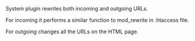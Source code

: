 System plugin rewrites both incoming and outgoing URLs.

For incoming it performs a similar function to mod_rewrite in .htaccess file.

For outgoing changes all the URLs on the HTML page.